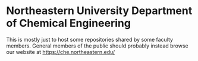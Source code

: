 # Northeastern University Department of Chemical Engineering

This is mostly just to host some repositories shared by some faculty members.
General members of the public should probably instead browse our website at https://che.northeastern.edu/ 
